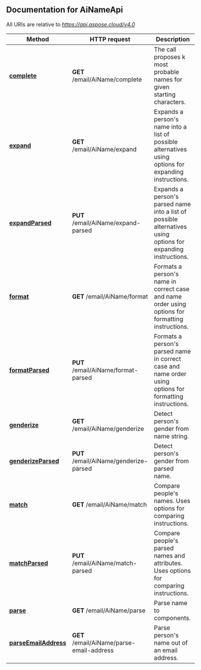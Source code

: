 ## Documentation for AiNameApi

All URIs are relative to *https://api.aspose.cloud/v4.0*

Method | HTTP request | Description
------ | ------------ | -----------
[**complete**](AiNameApi.md#complete) | **GET** /email/AiName/complete | The call proposes k most probable names for given starting characters.
[**expand**](AiNameApi.md#expand) | **GET** /email/AiName/expand | Expands a person&#39;s name into a list of possible alternatives using options for expanding instructions.
[**expandParsed**](AiNameApi.md#expandParsed) | **PUT** /email/AiName/expand-parsed | Expands a person&#39;s parsed name into a list of possible alternatives using options for expanding instructions.
[**format**](AiNameApi.md#format) | **GET** /email/AiName/format | Formats a person&#39;s name in correct case and name order using options for formatting instructions.
[**formatParsed**](AiNameApi.md#formatParsed) | **PUT** /email/AiName/format-parsed | Formats a person&#39;s parsed name in correct case and name order using options for formatting instructions.
[**genderize**](AiNameApi.md#genderize) | **GET** /email/AiName/genderize | Detect person&#39;s gender from name string.
[**genderizeParsed**](AiNameApi.md#genderizeParsed) | **PUT** /email/AiName/genderize-parsed | Detect person&#39;s gender from parsed name.
[**match**](AiNameApi.md#match) | **GET** /email/AiName/match | Compare people&#39;s names. Uses options for comparing instructions.
[**matchParsed**](AiNameApi.md#matchParsed) | **PUT** /email/AiName/match-parsed | Compare people&#39;s parsed names and attributes. Uses options for comparing instructions.
[**parse**](AiNameApi.md#parse) | **GET** /email/AiName/parse | Parse name to components.
[**parseEmailAddress**](AiNameApi.md#parseEmailAddress) | **GET** /email/AiName/parse-email-address | Parse person&#39;s name out of an email address.

